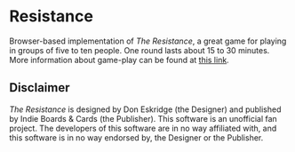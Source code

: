 # Resistance
Browser-based implementation of *The Resistance*, a great game for
playing in groups of five to ten people. One round lasts about 15 to 30 minutes.
More information about game-play can be found at
[this link](https://en.wikipedia.org/wiki/The_Resistance_(game)#Gameplay).

## Disclaimer
*The Resistance* is designed by Don Eskridge (the Designer) and published by
Indie Boards & Cards (the Publisher). This software is an unofficial fan
project. The developers of this software are in no way affiliated with, and this
software is in no way endorsed by, the Designer or the Publisher.
